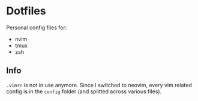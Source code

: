 # Dotfiles

Personal config files for:
- nvim
- tmux
- zsh

## Info
`.vimrc` is not in use anymore. Since I switched to neovim, every vim related config is in the `config` folder (and splitted across various files).
